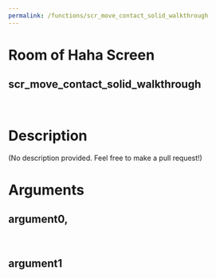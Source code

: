 ```yaml
---
permalink: /functions/scr_move_contact_solid_walkthrough
---
```

# Room of Haha Screen  
## scr_move_contact_solid_walkthrough  
&nbsp;  
# Description  
(No description provided. Feel free to make a pull request!) 
&nbsp;  
# Arguments
## argument0, 

&nbsp;  
## argument1

&nbsp;  


